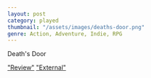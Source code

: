 ```yaml
---
layout: post
category: played
thumbnail: "/assets/images/deaths-door.png"
genre: Action, Adventure, Indie, RPG
---
```

Death's Door

["Review"](https://www.dlvjose.com/)
["External"](https://www.dlvjose.com/)